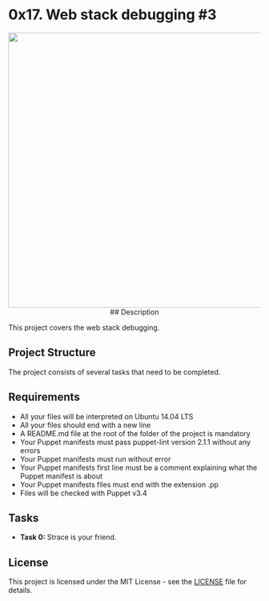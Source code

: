 # 0x17. Web stack debugging #3 


<p align="center"> <img src="https://s3.amazonaws.com/intranet-projects-files/holbertonschool-sysadmin_devops/293/d42WuBh.png" width="550" higth="550">
## Description

This project covers the web stack debugging.


## Project Structure

The project consists of several tasks that need to be completed.

## Requirements

- All your files will be interpreted on Ubuntu 14.04 LTS
- All your files should end with a new line
- A README.md file at the root of the folder of the project is mandatory
- Your Puppet manifests must pass puppet-lint version 2.1.1 without any errors
- Your Puppet manifests must run without error
- Your Puppet manifests first line must be a comment explaining what the Puppet manifest is about
- Your Puppet manifests files must end with the extension .pp
- Files will be checked with Puppet v3.4


## Tasks

- **Task 0:** Strace is your friend.


## License

This project is licensed under the MIT License - see the [LICENSE](LICENSE) file for details.

